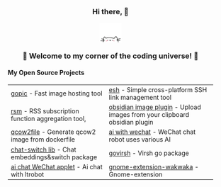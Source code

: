   <div align="center" style="background-image: url('https://pic.longtao.fun/pics/24/8712160154167691113610916885165716016931_gopic_.gif'); background-size: cover; background-position: center; padding: 20px;">
    <h3>Hi there, 👋
    <p align="center">
        <a href="https://longtao.fun">
            <img src="cat.webp" width="50"/>
        </a>
    </p>
    <p>🌟 Welcome to my corner of the coding universe! 🌟</p>
    <h4 align="left">My Open Source Projects</h4>
    <table align="center">
        <tr>
            <td><a href="https://github.com/eust-w/gopic">gopic</a> - Fast image hosting tool</td>
            <td><a href="https://github.com/eust-w/esh">esh</a> - Simple cross-platform SSH link management tool</td>
        </tr>
        <tr>
            <td><a href="https://github.com/eust-w/rsm">rsm</a> - RSS subscription function aggregation tool,</td>
            <td><a href="https://github.com/eust-w/obsidian-image-auto-upload">obsidian image plugin</a> - Upload images from your clipboard obsidian plugin</td>
        </tr>
        <tr>
            <td><a href="https://github.com/eust-w/qcow2file">qcow2file</a> - Generate qcow2 image from dockerfile</td>
            <td><a href="https://github.com/eust-w/aiPlatform">ai with wechat</a> - WeChat chat robot uses various AI</td>
        </tr>
        <tr>
            <td><a href="https://github.com/eust-w/openai-chat-switch">chat-switch lib</a> - Chat embeddings&switch package</td>
            <td><a href="https://github.com/eust-w/govirsh">govirsh</a> - Virsh go package</td>
        </tr>
        <tr>
            <td><a href="https://github.com/eust-w/ltrobot-mimiwechat">ai chat WeChat applet</a> - Ai chat with ltrobot</td>
            <td><a href="https://github.com/eust-w/gnome-extension-wakwaka">gnome-extension-wakwaka</a> - Gnome-extension</td>
        </tr>
    </table>
</div>
